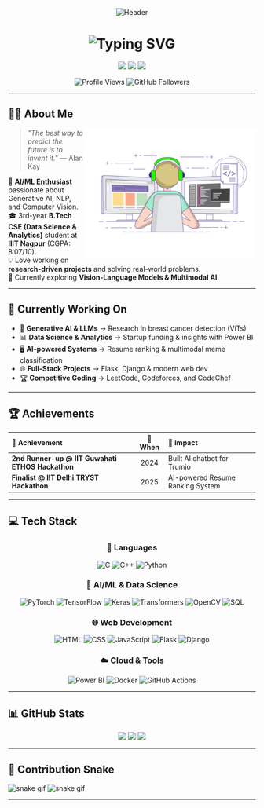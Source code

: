 <!-- GitHub Profile README for Ansh Bhardwaj -->

<!-- Banner -->
<div align="center">
  <img src="https://capsule-render.vercel.app/api?type=waving&color=gradient&height=200&section=header&text=Ansh%20Bhardwaj&fontSize=70&fontAlignY=35&animation=twinkling&fontColor=ffffff" alt="Header" />
</div>

<h1 align="center">
  <img src="https://readme-typing-svg.herokuapp.com?font=Fira+Code&size=35&duration=3000&pause=1000&color=00F7EE&center=true&vCenter=true&width=600&lines=AI/ML+Engineer;Deep+Learning;Always+Learning+%26+Building" alt="Typing SVG" />
</h1>


<p align="center">
  <a href="https://linkedin.com/in/ansh-bhardwaj-59aba42a8"><img src="https://img.shields.io/badge/-LinkedIn-0077B5?style=for-the-badge&logo=linkedin&logoColor=white" /></a>
  <a href="mailto:anshofficial1777@gmail.com"><img src="https://img.shields.io/badge/-Gmail-D14836?style=for-the-badge&logo=gmail&logoColor=white" /></a>
  <a href="https://github.com/ANSHBHARDWAJ22"><img src="https://img.shields.io/badge/-GitHub-181717?style=for-the-badge&logo=github&logoColor=white" /></a>
</p>

<div align="center">
  <img src="https://komarev.com/ghpvc/?username=ANSHBHARDWAJ22&style=for-the-badge&color=blueviolet" alt="Profile Views" />
  <img src="https://img.shields.io/github/followers/ANSHBHARDWAJ22?style=for-the-badge&color=green" alt="GitHub Followers" />
</div>

---

## 👨‍💻 About Me

<img align="right" alt="Coding" width="350" src="https://raw.githubusercontent.com/devSouvik/devSouvik/master/gif3.gif">

> *"The best way to predict the future is to invent it."* — Alan Kay  

🔎 **AI/ML Enthusiast** passionate about Generative AI, NLP, and Computer Vision.  
🎓 3rd-year **B.Tech CSE (Data Science & Analytics)** student at **IIIT Nagpur** (CGPA: 8.07/10).  
💡 Love working on **research-driven projects** and solving real-world problems.  
🌱 Currently exploring **Vision-Language Models & Multimodal AI**.  

---

## 🚀 Currently Working On
- 🤖 **Generative AI & LLMs** → Research in breast cancer detection (ViTs)  
- 📊 **Data Science & Analytics** → Startup funding & insights with Power BI  
- 🖥 **AI-powered Systems** → Resume ranking & multimodal meme classification  
- 🌐 **Full-Stack Projects** → Flask, Django & modern web dev  
- 🏆 **Competitive Coding** → LeetCode, Codeforces, and CodeChef  

---

## 🏆 Achievements

<div align="center">

| 🏅 **Achievement** | 📅 **When** | 🎯 **Impact** |
|:---|:---:|:---|
| **2nd Runner-up @ IIT Guwahati ETHOS Hackathon** | 2024 | Built AI chatbot for Trumio |
| **Finalist @ IIT Delhi TRYST Hackathon** | 2025 | AI-powered Resume Ranking System |

</div>

---

## 💻 Tech Stack

<div align="center">

### 🚀 Languages
![C](https://img.shields.io/badge/C-00599C?style=for-the-badge&logo=c&logoColor=white)
![C++](https://img.shields.io/badge/C++-00599C?style=for-the-badge&logo=cplusplus&logoColor=white)
![Python](https://img.shields.io/badge/Python-3776AB?style=for-the-badge&logo=python&logoColor=white)

### 🤖 AI/ML & Data Science
![PyTorch](https://img.shields.io/badge/PyTorch-EE4C2C?style=for-the-badge&logo=pytorch&logoColor=white)
![TensorFlow](https://img.shields.io/badge/TensorFlow-FF6F00?style=for-the-badge&logo=tensorflow&logoColor=white)
![Keras](https://img.shields.io/badge/Keras-D00000?style=for-the-badge&logo=keras&logoColor=white)
![Transformers](https://img.shields.io/badge/🤗_Transformers-FFD21E?style=for-the-badge)
![OpenCV](https://img.shields.io/badge/OpenCV-5C3EE8?style=for-the-badge&logo=opencv&logoColor=white)
![SQL](https://img.shields.io/badge/SQL-025E8C?style=for-the-badge&logo=database&logoColor=white)

### 🌐 Web Development
![HTML](https://img.shields.io/badge/HTML5-E34F26?style=for-the-badge&logo=html5&logoColor=white)
![CSS](https://img.shields.io/badge/CSS-1572B6?style=for-the-badge&logo=css3&logoColor=white)
![JavaScript](https://img.shields.io/badge/JavaScript-F7DF1E?style=for-the-badge&logo=javascript&logoColor=black)
![Flask](https://img.shields.io/badge/Flask-000000?style=for-the-badge&logo=flask&logoColor=white)
![Django](https://img.shields.io/badge/Django-092E20?style=for-the-badge&logo=django&logoColor=white)

### ☁️ Cloud & Tools
![Power BI](https://img.shields.io/badge/PowerBI-F2C811?style=for-the-badge&logo=powerbi&logoColor=black)
![Docker](https://img.shields.io/badge/Docker-2496ED?style=for-the-badge&logo=docker&logoColor=white)
![GitHub Actions](https://img.shields.io/badge/GitHub_Actions-2088FF?style=for-the-badge&logo=github-actions&logoColor=white)

</div>

---

## 📊 GitHub Stats

<div align="center">
  <img height="165" src="https://github-readme-stats.vercel.app/api?username=ANSHBHARDWAJ22&show_icons=true&theme=radical" />
  <img height="165" src="https://github-readme-stats.vercel.app/api/top-langs/?username=ANSHBHARDWAJ22&layout=compact&theme=radical" />
  <img src="https://streak-stats.demolab.com?user=ANSHBHARDWAJ22&theme=radical" />
</div>

---

## 🐍 Contribution Snake
![snake gif](https://raw.githubusercontent.com/ANSHBHARDWAJ22/ANSHBHARDWAJ22/output/github-contribution-grid-snake-dark.svg#gh-dark-mode-only)
![snake gif](https://raw.githubusercontent.com/ANSHBHARDWAJ22/ANSHBHARDWAJ22/output/github-contribution-grid-snake.svg#gh-light-mode-only)

---
